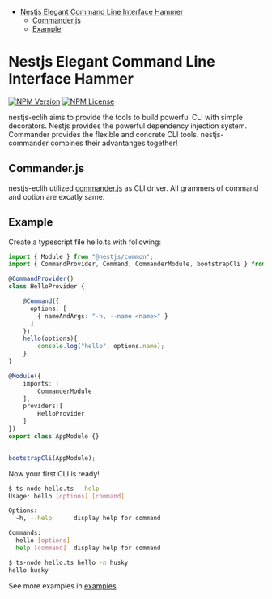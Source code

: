 - [Nestjs Elegant Command Line Interface Hammer](#nestjs-elegant-command-line-interface-hammer)
  - [Commander.js](#commanderjs)
  - [Example](#example)

# Nestjs Elegant Command Line Interface Hammer
[![NPM Version](https://img.shields.io/npm/v/nestjs-eclih.svg?style=flat)]()
[![NPM License](https://img.shields.io/npm/l/all-contributors.svg?style=flat)](https://github.com/charlesxsh/nestjs-eclih/blob/master/LICENSE)


nestjs-eclih aims to provide the tools to build powerful CLI with simple decorators.
Nestjs provides the powerful dependency injection system. Commander provides the flexible and concrete CLI tools. nestjs-commander combines their advantanges together!

## Commander.js
nestjs-eclih utilized [commander.js](https://github.com/tj/commander.js) as CLI driver. All grammers of command and option are excatly same.

## Example

Create a typescript file hello.ts with following:
```ts
import { Module } from "@nestjs/common";
import { CommandProvider, Command, CommanderModule, bootstrapCli } from "nestjs-eclih";

@CommandProvider()
class HelloProvider {

    @Command({
      options: [
        { nameAndArgs: "-n, --name <name>" }
      ]
    })
    hello(options){
        console.log("hello", options.name);
    }
}

@Module({
    imports: [
        CommanderModule
    ],
    providers:[
        HelloProvider
    ]
})
export class AppModule {}


bootstrapCli(AppModule);
```

Now your first CLI is ready!

```bash
$ ts-node hello.ts --help
Usage: hello [options] [command]

Options:
  -h, --help      display help for command

Commands:
  hello [options]
  help [command]  display help for command

$ ts-node hello.ts hello -n husky
hello husky
```

See more examples in [examples](./examples)